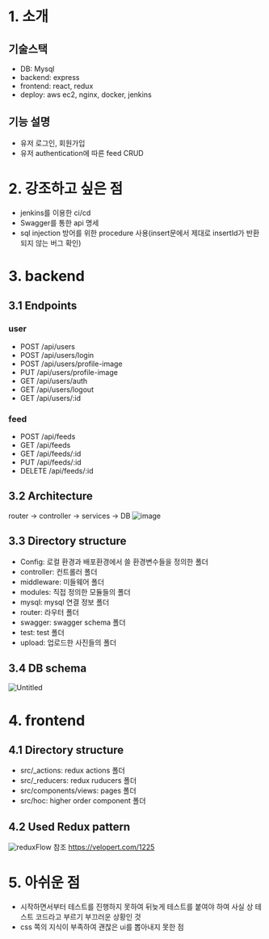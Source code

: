 # 1. 소개

## 기술스택
+ DB: Mysql 
+ backend: express 
+ frontend: react, redux 
+ deploy: aws ec2, nginx, docker, jenkins
## 기능 설명
+ 유저 로그인, 회원가입
+ 유저 authentication에 따른 feed CRUD

# 2. 강조하고 싶은 점
+ jenkins를 이용한 ci/cd
+ Swagger를 통한 api 명세
+ sql injection 방어를 위한 procedure 사용(insert문에서 제대로 insertId가 반환되지 않는 버그 확인)


# 3. backend
## 3.1 Endpoints
### user
+ POST /api/users
+ POST /api/users/login
+ POST /api/users/profile-image
+ PUT /api/users/profile-image
+ GET /api/users/auth
+ GET /api/users/logout
+ GET /api/users/:id
### feed
+ POST /api/feeds
+ GET /api/feeds
+ GET /api/feeds/:id
+ PUT /api/feeds/:id
+ DELETE /api/feeds/:id

## 3.2 Architecture
router -> controller -> services -> DB
![image](https://user-images.githubusercontent.com/47857304/122750982-27546080-d2ca-11eb-9101-8db90656e0ee.png)
## 3.3 Directory structure
+ Config: 로컬 환경과 배포환경에서 쓸 환경변수들을 정의한 폴더
+ controller: 컨트롤러 폴더
+ middleware: 미들웨어 폴더
+ modules: 직접 정의한 모듈들의 폴더
+ mysql: mysql 연결 정보 폴더
+ router: 라우터 폴더
+ swagger: swagger schema 폴더
+ test: test 폴더
+ upload: 업로드한 사진들의 폴더
## 3.4 DB schema
![Untitled](https://user-images.githubusercontent.com/47857304/122753554-6506b880-d2cd-11eb-9ae1-6351e4c733c3.png)


# 4. frontend 
## 4.1 Directory structure
+ src/_actions: redux actions 폴더
+ src/_reducers: redux ruducers 폴더
+ src/components/views: pages 폴더
+ src/hoc: higher order component  폴더
## 4.2 Used Redux pattern
![reduxFlow](https://user-images.githubusercontent.com/47857304/122754550-c8ddb100-d2ce-11eb-875a-256c69ace70c.png)
참조 https://velopert.com/1225

# 5. 아쉬운 점
+ 시작하면서부터 테스트를 진행하지 못하여 뒤늦게 테스트를 붙여야 하여 사실 상 테스트 코드라고 부르기 부끄러운 상황인 것
+ css 쪽의 지식이 부족하여 괜찮은 ui를 뽑아내지 못한 점
